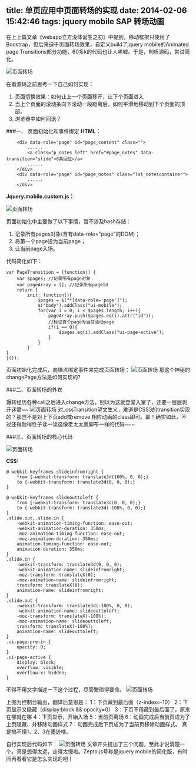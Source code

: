 title: 单页应用中页面转场的实现
date: 2014-02-06 15:42:46
tags: jquery mobile SAP 转场动画
---
在上上篇文章《webapp立方没体诞生之初》中提到，移动框架只使用了Boostrap，但后来迫于页面转场效果，自定义build了jquery mobile的Animated page Transitions部分功能，60多k的代码也让人唏嘘。于是，剖析源码，尝试简化。

![页面转场](/img/pageTransition1.png)

在看源码之前思考一下自己如何实现：
1. 页面切换效果：如何让上一个页面移开，让下个页面进入
2. 当上个页面的滚动条向下滚动一段距离后，如何平滑地移动到下个页面的顶部。
3. 浏览器中如何回退？

###一、 页面初始化和事件绑定
**HTML：**

		<div data-role="page" id="page_content" class="">
		    ......
		    <a class="p_notes left" href="#page_notes" data-transition="slide">8条回应</a>
			......
		</div>
		<div data-role="page" id="page_notes" class="lst_notescontainer">
		    ......
		</div>
**Jquery.mobile.custom.js：**

![页面转场](/img/pageTransition2.png)

页面初始化中主要做了以下事情，暂不涉及hash存储：
1. 记录所有pages对象(含有data-role="page"的DOM)；
2. 将第一个page设为当前page；
3. 让当前page入场。

代码简化如下：

	var PageTransition = (function() {
	    var $pages; //记录所有page对象
	    var pageArray = []; //记录所有pageId
	    return {
	        init: function(){
	            $pages = $("*[data-role='page']");
	            $("body").addClass("ui-mobile");
	            for(var i = 0; i < $pages.length; i++){
	                pageArray.push($pages.eq(i).attr("id"));
	                //标记首个page为当前活动page
	                if(i == 0){
	                    $pages.eq(i).addClass("ui-page-active");
	                }
	            }
	        }
	}
	}());

页面初始化完成后，向锚点绑定事件来完成页面转场：
![页面转场](/img/pageTransition3.png)
那这个神秘的changePage方法是如何实现的?

###二、页面转场的外衣

辗转经历各种call之后进入change方法，别以为这就登堂入室了，还要一层层剥开迷雾~~
![页面转场](/img/pageTransition4.png)
对_cssTransition望文生义，难道是CSS3的transition实现的？那岂不是对上下页add或remove 相应动画的class即可。耶！确实如此，不过还得耐得性子读一读这像老太太裹脚布一样的代码~~~

###三、页面转场的核心代码

![页面转场](/img/pageTransition5.png)

**CSS:**

	@-webkit-keyframes slideinfromright {
	    from {-webkit-transform: translate3d(100%, 0, 0);}
	    to {-webkit-transform: translate3d(0, 0, 0);}
	}

	@-webkit-keyframes slideouttoleft {
	    from {-webkit-transform: translate3d(0, 0, 0);}
	    to {-webkit-transform: translate3d(-100%, 0, 0);}
	}
	.slide.out,.slide.in {
	    -webkit-animation-timing-function: ease-out;
	    -webkit-animation-duration: 350ms;
	    -moz-animation-timing-function: ease-out;
	    -moz-animation-duration: 350ms;
	    animation-timing-function: ease-out;
	    animation-duration: 350ms;
	}
	.slide.in {
	    -webkit-transform: translate3d(0, 0, 0);
	    -webkit-animation-name: slideinfromright;
	    -moz-transform: translateX(0);
	    -moz-animation-name: slideinfromright;
	    transform: translateX(0);
	    animation-name: slideinfromright;
	}
	.slide.out {
	    -webkit-transform: translate3d(-100%, 0, 0);
	    -webkit-animation-name: slideouttoleft;
	    -moz-transform: translateX(-100%);
	    -moz-animation-name: slideouttoleft;
	    transform: translateX(-100%);
	    animation-name: slideouttoleft;
	}
	.ui-page-pre-in {
	    opacity: 0;
	}
	.ui-page-active {
	    display: block;
	    overflow: visible;
	    overflow-x: hidden;
	}
不得不用文字描述一下这个过程，尽管繁琐得要命。
![页面转场](/img/pageTransition6.png)

上图为控制台输出，翻译后意思是：
1：下页藏到最后面（z-index=-10）
2：下页显示又隐藏（display:block && opacity=0）
3：下页不用藏到最后面了，原来在哪就在哪
4：下页显示，开始入场
5：当前页离场
6：动画完成后当前页成为了上页隐藏、并移除动画样式
7：动画完成后下页成为了当前页移除动画样式。
真是搞不懂1、2、3在墨迹啥。

自行实现后代码如下：
![页面转场](/img/pageTransition7.png)
文章开头提出了三个问题，至此才说清楚一个。真是想得太远，走得太慢啦。Zepto.js号称是jquery mobile的简化版，有时间再看看它是怎么实现的吧！